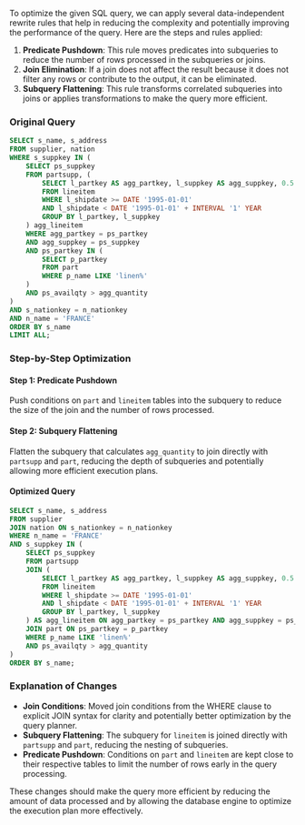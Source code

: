 To optimize the given SQL query, we can apply several data-independent rewrite rules that help in reducing the complexity and potentially improving the performance of the query. Here are the steps and rules applied:

1. **Predicate Pushdown**: This rule moves predicates into subqueries to reduce the number of rows processed in the subqueries or joins.
2. **Join Elimination**: If a join does not affect the result because it does not filter any rows or contribute to the output, it can be eliminated.
3. **Subquery Flattening**: This rule transforms correlated subqueries into joins or applies transformations to make the query more efficient.

### Original Query
```sql
SELECT s_name, s_address 
FROM supplier, nation 
WHERE s_suppkey IN (
    SELECT ps_suppkey 
    FROM partsupp, (
        SELECT l_partkey AS agg_partkey, l_suppkey AS agg_suppkey, 0.5 * SUM(l_quantity) AS agg_quantity 
        FROM lineitem 
        WHERE l_shipdate >= DATE '1995-01-01' 
        AND l_shipdate < DATE '1995-01-01' + INTERVAL '1' YEAR 
        GROUP BY l_partkey, l_suppkey
    ) agg_lineitem 
    WHERE agg_partkey = ps_partkey 
    AND agg_suppkey = ps_suppkey 
    AND ps_partkey IN (
        SELECT p_partkey 
        FROM part 
        WHERE p_name LIKE 'linen%'
    ) 
    AND ps_availqty > agg_quantity
) 
AND s_nationkey = n_nationkey 
AND n_name = 'FRANCE' 
ORDER BY s_name 
LIMIT ALL;
```

### Step-by-Step Optimization

#### Step 1: Predicate Pushdown
Push conditions on `part` and `lineitem` tables into the subquery to reduce the size of the join and the number of rows processed.

#### Step 2: Subquery Flattening
Flatten the subquery that calculates `agg_quantity` to join directly with `partsupp` and `part`, reducing the depth of subqueries and potentially allowing more efficient execution plans.

#### Optimized Query
```sql
SELECT s_name, s_address 
FROM supplier
JOIN nation ON s_nationkey = n_nationkey 
WHERE n_name = 'FRANCE'
AND s_suppkey IN (
    SELECT ps_suppkey 
    FROM partsupp
    JOIN (
        SELECT l_partkey AS agg_partkey, l_suppkey AS agg_suppkey, 0.5 * SUM(l_quantity) AS agg_quantity 
        FROM lineitem 
        WHERE l_shipdate >= DATE '1995-01-01' 
        AND l_shipdate < DATE '1995-01-01' + INTERVAL '1' YEAR 
        GROUP BY l_partkey, l_suppkey
    ) AS agg_lineitem ON agg_partkey = ps_partkey AND agg_suppkey = ps_suppkey
    JOIN part ON ps_partkey = p_partkey
    WHERE p_name LIKE 'linen%'
    AND ps_availqty > agg_quantity
)
ORDER BY s_name;
```

### Explanation of Changes
- **Join Conditions**: Moved join conditions from the WHERE clause to explicit JOIN syntax for clarity and potentially better optimization by the query planner.
- **Subquery Flattening**: The subquery for `lineitem` is joined directly with `partsupp` and `part`, reducing the nesting of subqueries.
- **Predicate Pushdown**: Conditions on `part` and `lineitem` are kept close to their respective tables to limit the number of rows early in the query processing.

These changes should make the query more efficient by reducing the amount of data processed and by allowing the database engine to optimize the execution plan more effectively.